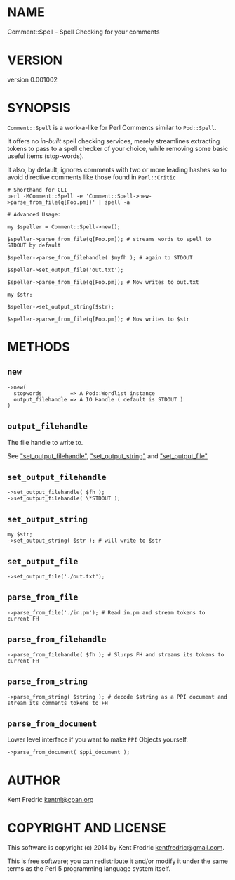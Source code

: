 # NAME

Comment::Spell - Spell Checking for your comments

# VERSION

version 0.001002

# SYNOPSIS

`Comment::Spell` is a work-a-like for Perl Comments similar to `Pod::Spell`.

It offers no _in-built_ spell checking services, merely streamlines extracting tokens
to pass to a spell checker of your choice, while removing some basic useful items (stop-words).

It also, by default, ignores comments with two or more leading hashes so to avoid directive comments
like those found in `Perl::Critic`

    # Shorthand for CLI
    perl -MComment::Spell -e 'Comment::Spell->new->parse_from_file(q[Foo.pm])' | spell -a

    # Advanced Usage:

    my $speller = Comment::Spell->new();

    $speller->parse_from_file(q[Foo.pm]); # streams words to spell to STDOUT by default

    $speller->parse_from_filehandle( $myfh ); # again to STDOUT

    $speller->set_output_file('out.txt');

    $speller->parse_from_file(q[Foo.pm]); # Now writes to out.txt

    my $str;

    $speller->set_output_string($str);

    $speller->parse_from_file(q[Foo.pm]); # Now writes to $str

# METHODS

## `new`

    ->new(
      stopwords         => A Pod::Wordlist instance
      output_filehandle => A IO Handle ( default is STDOUT )
    )

## `output_filehandle`

The file handle to write to.

See ["set\_output\_filehandle"](#set_output_filehandle), ["set\_output\_string"](#set_output_string) and ["set\_output\_file"](#set_output_file)

## `set_output_filehandle`

    ->set_output_filehandle( $fh );
    ->set_output_filehandle( \*STDOUT );

## `set_output_string`

    my $str;
    ->set_output_string( $str ); # will write to $str

## `set_output_file`

    ->set_output_file('./out.txt');

## `parse_from_file`

    ->parse_from_file('./in.pm'); # Read in.pm and stream tokens to current FH

## `parse_from_filehandle`

    ->parse_from_filehandle( $fh ); # Slurps FH and streams its tokens to current FH

## `parse_from_string`

    ->parse_from_string( $string ); # decode $string as a PPI document and stream its comments tokens to FH

## `parse_from_document`

Lower level interface if you want to make `PPI` Objects yourself.

    ->parse_from_document( $ppi_document );

# AUTHOR

Kent Fredric <kentnl@cpan.org>

# COPYRIGHT AND LICENSE

This software is copyright (c) 2014 by Kent Fredric <kentfredric@gmail.com>.

This is free software; you can redistribute it and/or modify it under
the same terms as the Perl 5 programming language system itself.
